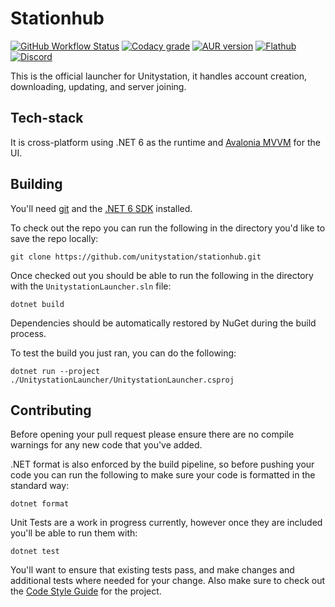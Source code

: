 # Stationhub
[![GitHub Workflow Status](https://img.shields.io/github/actions/workflow/status/unitystation/stationhub/dotnetcore.yml?style=flat-square)](https://github.com/unitystation/stationhub/actions/workflows/dotnetcore.yml)
[![Codacy grade](https://img.shields.io/codacy/grade/b6c9615ab3ba47f091efb0ff28e24798?style=flat-square)](https://app.codacy.com/gh/unitystation/stationhub)
[![AUR version](https://img.shields.io/aur/version/stationhub?style=flat-square)](https://aur.archlinux.org/packages/stationhub)
[![Flathub](https://img.shields.io/flathub/v/org.unitystation.StationHub?style=flat-square)](https://flathub.org/apps/details/org.unitystation.StationHub)
[![Discord](https://img.shields.io/discord/273774715741667329?style=flat-square)](https://discord.com/invite/tFcTpBp)

This is the official launcher for Unitystation, it handles account creation, downloading, updating, and server joining.

## Tech-stack
It is cross-platform using .NET 6 as the runtime and [Avalonia MVVM](https://docs.avaloniaui.net/guides/basics/mvvm) for the UI.

## Building
You'll need [git](https://git-scm.com) and the [.NET 6 SDK](https://dotnet.microsoft.com/en-us/download/dotnet/6.0) installed.

To check out the repo you can run the following in the directory you'd like to save the repo locally:
```
git clone https://github.com/unitystation/stationhub.git
```

Once checked out you should be able to run the following in the directory with the `UnitystationLauncher.sln` file:
```
dotnet build
```

Dependencies should be automatically restored by NuGet during the build process.

To test the build you just ran, you can do the following:
```
dotnet run --project ./UnitystationLauncher/UnitystationLauncher.csproj
```

## Contributing
Before opening your pull request please ensure there are no compile warnings for any new code that you've added.

.NET format is also enforced by the build pipeline, so before pushing your code you can run the following to make sure your code is formatted in the standard way:
```
dotnet format
```

Unit Tests are a work in progress currently, however once they are included you'll be able to run them with:
```
dotnet test
```

You'll want to ensure that existing tests pass, and make changes and additional tests where needed for your change.
Also make sure to check out the [Code Style Guide](https://github.com/unitystation/stationhub/blob/develop/docs/code-style-guide.md) for the project.
